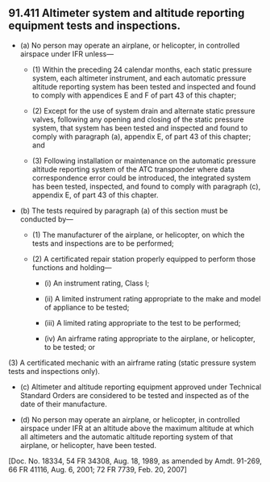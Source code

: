 ## 91.411   Altimeter system and altitude reporting equipment tests and inspections.

- (a) No person may operate an airplane, or helicopter, in controlled airspace under IFR unless—

	+ (1) Within the preceding 24 calendar months, each static pressure system, each altimeter instrument, and each automatic pressure altitude reporting system has been tested and inspected and found to comply with appendices E and F of part 43 of this chapter;

	+ (2) Except for the use of system drain and alternate static pressure valves, following any opening and closing of the static pressure system, that system has been tested and inspected and found to comply with paragraph (a), appendix E, of part 43 of this chapter; and

	+ (3) Following installation or maintenance on the automatic pressure altitude reporting system of the ATC transponder where data correspondence error could be introduced, the integrated system has been tested, inspected, and found to comply with paragraph (c), appendix E, of part 43 of this chapter.

- (b) The tests required by paragraph (a) of this section must be conducted by—

	+ (1) The manufacturer of the airplane, or helicopter, on which the tests and inspections are to be performed;

	+ (2) A certificated repair station properly equipped to perform those functions and holding—

		* (i) An instrument rating, Class I;

		* (ii) A limited instrument rating appropriate to the make and model of appliance to be tested;

		* (iii) A limited rating appropriate to the test to be performed;

		* (iv) An airframe rating appropriate to the airplane, or helicopter, to be tested; or

(3) A certificated mechanic with an airframe rating (static pressure system tests and inspections only).

- (c) Altimeter and altitude reporting equipment approved under Technical Standard Orders are considered to be tested and inspected as of the date of their manufacture.

- (d) No person may operate an airplane, or helicopter, in controlled airspace under IFR at an altitude above the maximum altitude at which all altimeters and the automatic altitude reporting system of that airplane, or helicopter, have been tested.

[Doc. No. 18334, 54 FR 34308, Aug. 18, 1989, as amended by Amdt. 91-269, 66 FR 41116, Aug. 6, 2001; 72 FR 7739, Feb. 20, 2007]